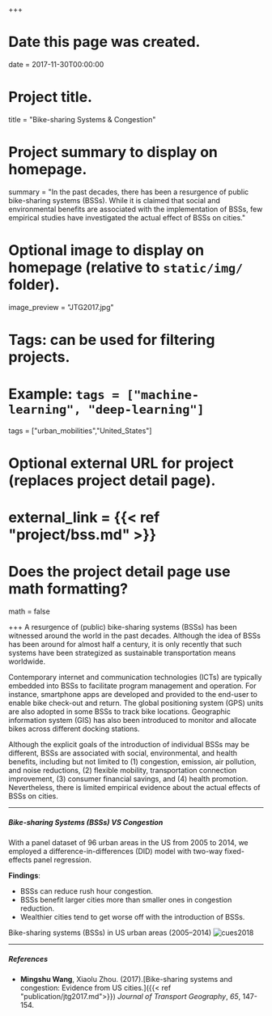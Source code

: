 +++
# Date this page was created.
date = 2017-11-30T00:00:00

# Project title.
title = "Bike-sharing Systems & Congestion"

# Project summary to display on homepage.
summary = "In the past decades, there has been a resurgence of public bike-sharing systems (BSSs). While it is claimed that social and environmental benefits are associated with the implementation of BSSs, few empirical studies have investigated the actual effect of BSSs on cities."

# Optional image to display on homepage (relative to `static/img/` folder).
image_preview = "JTG2017.jpg"

# Tags: can be used for filtering projects.
# Example: `tags = ["machine-learning", "deep-learning"]`

tags = ["urban_mobilities","United_States"]

# Optional external URL for project (replaces project detail page).
# external_link = {{< ref "project/bss.md" >}}

# Does the project detail page use math formatting?
math = false

+++
A resurgence of (public) bike-sharing systems (BSSs) has been witnessed around the world in the past decades. Although the idea of BSSs has been around for almost half a century, it is only recently that such systems have been strategized as sustainable transportation means worldwide.

Contemporary internet and communication technologies (ICTs) are typically embedded into BSSs to facilitate program management and operation. For instance, smartphone apps are developed and provided to the end-user to enable bike check-out and return. The global positioning system (GPS) units are also adopted in some BSSs to track bike locations. Geographic information system (GIS) has also been introduced to monitor and allocate bikes across different docking stations.

Although the explicit goals of the introduction of individual BSSs may be different, BSSs are associated with social, environmental, and health benefits, including but not limited to (1) congestion, emission, air pollution, and noise reductions, (2) flexible mobility, transportation connection improvement, (3) consumer financial savings, and (4) health promotion. Nevertheless, there is limited empirical evidence about the actual effects of BSSs on cities.

***

##### Bike-sharing Systems (BSSs) VS Congestion

With a panel dataset of 96 urban areas in the US from 2005 to 2014, we employed a difference-in-differences (DID) model with two-way fixed-effects panel regression.

**Findings**:

- BSSs can reduce rush hour congestion.
- BSSs benefit larger cities more than smaller ones in congestion reduction.
- Wealthier cities tend to get worse off with the introduction of BSSs.


Bike-sharing systems (BSSs) in US urban areas (2005–2014)
![cues2018](/img/cues2018.png)

***

##### References
- **Mingshu Wang**, Xiaolu Zhou. (2017).[Bike-sharing systems and congestion: Evidence from US cities.]({{< ref "publication/jtg2017.md">}}) *Journal of Transport Geography*, *65*, 147-154.